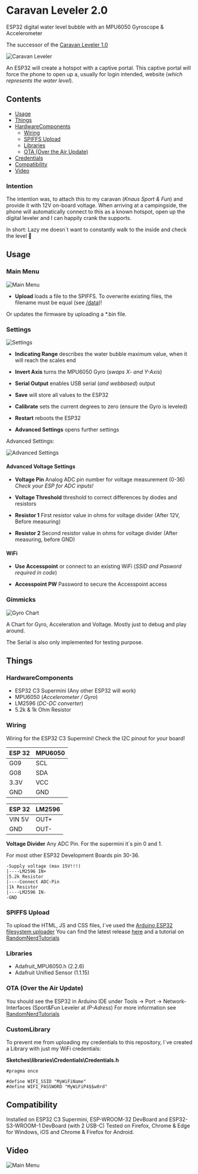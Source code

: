 # Caravan Leveler 2.0
ESP32 digital water level bubble with an MPU6050 Gyroscope & Accelerometer

The successor of the [Caravan Leveler 1.0](https://github.com/HerrRiebmann/Caravan_Leveler)

![Caravan Leveler](/Images/Leveler.png)

An ESP32 will create a hotspot with a captive portal.
This captive portal will force the phone to open up a, usually for login intended, website (_which represents the water level_).

## Contents
* [Usage](#usage)
* [Things](#Things)
* [HardwareComponents](#HardwareComponents)
  * [Wiring](#Wiring)
  * [SPIFFS Upload](#SPIFFS-Upload)
  * [Libraries](#Libraries)
  * [OTA (Over the Air Update)](#OTA-Over-the-Air-Update)
* [Credentials](#CustomLibrary)
* [Compatibility](#Compatibility)
* [Video](#Video)

### Intention
The intention was, to attach this to my caravan (_Knaus Sport & Fun_) and provide it with 12V on-board voltage.
When arriving at a campingside, the phone will automatically connect to this as a known hotspot, open up the digital leveler and I can happily crank the supports.

In short: Lazy me doesn´t want to constantly walk to the inside and check the level &#129335;

## Usage

### Main Menu

![Main Menu](/Images/MainMenu.png)

 * **Upload** loads a file to the SPIFFS. To overwrite existing files, the filename must be equal (see [/data](https://github.com/HerrRiebmann/Caravan_Leveler_2/tree/main/Caravan_Leveler_2/data))!

Or updates the firmware by uploading a *.bin file.


### Settings

![Settings](/Images/Settings.png)

 * **Indicating Range** describes the water bubble maximum value, when it will reach the scales end

 * **Invert Axis** turns the MPU6050 Gyro (_swaps X- and Y-Axis_)

 * **Serial Output** enables USB serial (_and webbased_) output 

 * **Save** will store all values to the ESP32

 * **Calibrate** sets the current degrees to zero (ensure the Gyro is leveled)

 * **Restart** reboots the ESP32

 * **Advanced Settings** opens further settings

Advanced Settings:

![Advanced Settings](/Images/AdvancedSettings.png)
#### Advanced Voltage Settings

 * **Voltage Pin** Analog ADC pin number for voltage measurement (0-36) *Check your ESP for ADC inputs!*

 * **Voltage Threshold** threshold to correct differences by diodes and resistors

 * **Resistor 1** First resistor value in ohms for voltage divider (After 12V, Before measuring)

 * **Resistor 2** Second resistor value in ohms for voltage divider (After measuring, before GND)

#### WiFi

 * **Use Accesspoint** or connect to an existing WiFi (_SSID and Pasword required in code_)

 * **Accesspoint PW** Password to secure the Accesspoint access

### Gimmicks

![Gyro Chart](/Images/GyroChart.png)

A Chart for Gyro, Acceleration and Voltage. Mostly just to debug and play around.

The Serial is also only implemented for testing purpose.


## Things
### HardwareComponents
* ESP32 C3 Supermini (Any other ESP32 will work)
* MPU6050 (_Accelerometer / Gyro_)
* LM2596 (_DC-DC converter_)
* 5.2k & 1k Ohm Resistor

### Wiring
Wiring for the ESP32 C3 Supermini! Check the I2C pinout for your board!

ESP 32 | MPU6050
------- | --------
G09 | SCL
G08 | SDA
3.3V | VCC
GND | GND

ESP 32 | LM2596
------- | --------
VIN 5V | OUT+
GND | OUT-

**Voltage Divider**
Any ADC Pin. For the supermini it´s pin 0 and 1.

For most other ESP32 Development Boards pin 30-36. 

```
-Supply voltage (max 15V!!!)
|----LM2596 IN+
|5.2k Resistor
|----Connect ADC-Pin
|1k Resistor
|----LM2596 IN-
-GND
```

### SPIFFS Upload
To upload the HTML, JS and CSS files, I´ve used the [Arduino ESP32 filesystem uploader](https://github.com/me-no-dev/arduino-esp32fs-plugin)
You can find the latest release [here](https://github.com/me-no-dev/arduino-esp32fs-plugin/releases/) and a tutorial on [RandomNerdTutorials](https://randomnerdtutorials.com/install-esp32-filesystem-uploader-arduino-ide/)

### Libraries
* Adafruit_MPU6050.h (2.2.6)
* Adafruit Unified Sensor (1.1.15)


### OTA (Over the Air Update)
You should see the ESP32 in Arduino IDE under Tools -> Port -> Network-Interfaces (Sport&Fun Leveler at _IP-Adress_)
For more information see [RandomNerdTutorials](https://randomnerdtutorials.com/esp32-over-the-air-ota-programming/)

### CustomLibrary
To prevent me from uploading my credentials to this repository, I´ve created a Library with just my WiFi credentials:

**Sketches\libraries\Credentials\Credentials.h**

```
#pragma once

#define WIFI_SSID "MyWiFiName"
#define WIFI_PASSWORD "MyWiFiP4$$w0rd"
```

## Compatibility
Installed on ESP32 C3 Supermini, ESP-WROOM-32 DevBoard and ESP32-S3-WROOM-1 DevBoard (with 2 USB-C)
Tested on Firefox, Chrome & Edge for Windows, iOS and Chrome & Firefox for Android.

## Video
![Main Menu](/Images/CaravanLeveler.gif)
